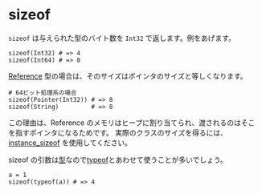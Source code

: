 # sizeof

`sizeof` は与えられた型のバイト数を `Int32` で返します。例をあげます。

```crystal
sizeof(Int32) # => 4
sizeof(Int64) # => 8
```

[Reference](http://crystal-lang.org/api/Reference.html) 型の場合は、そのサイズはポインタのサイズと等しくなります。

```crystal
# 64ビット処理系の場合
sizeof(Pointer(Int32)) # => 8
sizeof(String)         # => 8
```

この理由は、Reference のメモリはヒープに割り当てられ、渡されるのはそこを指すポインタになるためです。
実際のクラスのサイズを得るには、[instance_sizeof](instance_sizeof.html) を使用してください。

sizeof の引数は[型](type_grammar.html)なので[typeof](typeof.html)とあわせて使うことが多いでしょう。

```crystal
a = 1
sizeof(typeof(a)) # => 4
```
